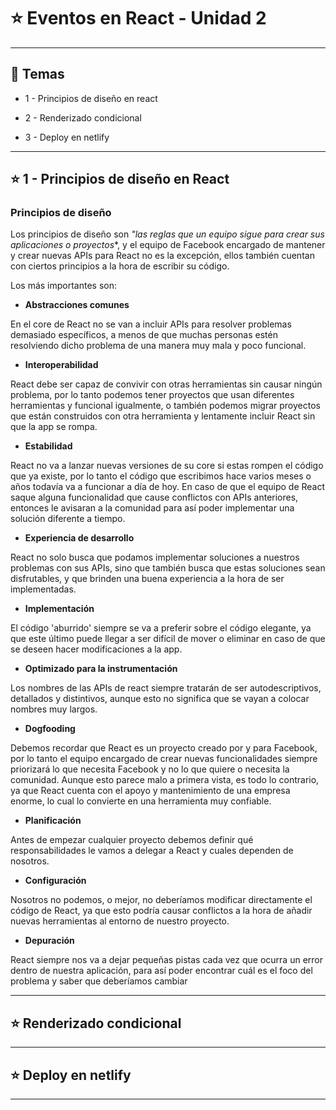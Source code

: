 # :star: Eventos en React - Unidad 2

---

## :book: Temas

- 1 - Principios de diseño en react

- 2 - Renderizado condicional

- 3 - Deploy en netlify

---

## :star: 1 - Principios de diseño en React

### Principios de diseño

Los principios de diseño son *"las reglas que un equipo sigue para crear sus aplicaciones o proyectos**, y el equipo de Facebook encargado de mantener y crear nuevas APIs para React no es la excepción, ellos también cuentan con ciertos principios a la hora de escribir su código. 

Los más importantes son:

- **Abstracciones comunes**

En el core de React no se van a incluir APIs para resolver problemas demasiado específicos, a menos de que muchas personas estén resolviendo dicho problema de una manera muy mala y poco funcional.

- **Interoperabilidad**

React debe ser capaz de convivir con otras herramientas sin causar ningún problema, por lo tanto podemos tener proyectos que usan diferentes herramientas y funcional igualmente, o también podemos migrar proyectos que están construidos con otra herramienta y lentamente incluir React sin que la app se rompa.

- **Estabilidad**

React no va a lanzar nuevas versiones de su core si estas rompen el código que ya existe, por lo tanto el código que escribimos hace varios meses o años todavía va a funcionar a día de hoy. En caso de que el equipo de React saque alguna funcionalidad que cause conflictos con APIs anteriores, entonces le avisaran a la comunidad para así poder implementar una solución diferente a tiempo.

- **Experiencia de desarrollo**

React no solo busca que podamos implementar soluciones a nuestros problemas con sus APIs, sino que también busca que estas soluciones sean disfrutables, y que brinden una buena experiencia a la hora de ser implementadas.

- **Implementación**

El código 'aburrido' siempre se va a preferir sobre el código elegante, ya que este último puede llegar a ser difícil de mover o eliminar en caso de que se deseen hacer modificaciones a la app.

- **Optimizado para la instrumentación**

Los nombres de las APIs de react siempre tratarán de ser autodescriptivos, detallados y distintivos, aunque esto no significa que se vayan a colocar nombres muy largos.

- **Dogfooding**

Debemos recordar que React es un proyecto creado por y para Facebook, por lo tanto el equipo encargado de crear nuevas funcionalidades siempre priorizará lo que necesita Facebook y no lo que quiere o necesita la comunidad. Aunque esto parece malo a primera vista, es todo lo contrario, ya que React cuenta con el apoyo y mantenimiento de una empresa enorme, lo cual lo convierte en una herramienta muy confiable.

- **Planificación**

Antes de empezar cualquier proyecto debemos definir qué responsabilidades le vamos a delegar a React y cuales dependen de nosotros.

- **Configuración**

Nosotros no podemos, o mejor, no deberíamos modificar directamente el código de React, ya que esto podría causar conflictos a la hora de añadir nuevas herramientas al entorno de nuestro proyecto.

- **Depuración**

React siempre nos va a dejar pequeñas pistas cada vez que ocurra un error dentro de nuestra aplicación, para así poder encontrar cuál es el foco del problema y saber que deberíamos cambiar

---

## :star: Renderizado condicional

---

## :star: Deploy en netlify

---

